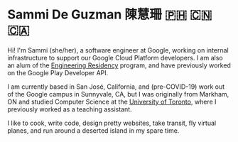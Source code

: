 # Sammi De Guzman 陳慧珊 :philippines: :cn: :canada:

Hi! I'm Sammi (she/her), a software engineer at Google, working on
internal infrastructure to support our Google Cloud Platform developers.
I am also an alum of the [Engineering Residency](http://g.co/engresidency)
program, and have previously worked on the Google Play Developer API.

I am currently based in San Jos&eacute;, California, and (pre-COVID-19)
work out of the Google campus in Sunnyvale, CA, but I was originally
from Markham, ON and studied Computer Science at the
[University of Toronto](https://utoronto.ca), where I previously worked
as a teaching assistant.

I like to cook, write code, design pretty websites, take transit, fly
virtual planes, and run around a deserted island in my spare time.

<!-- TODO: Add more stuff (projects, links, social, etc) -->
